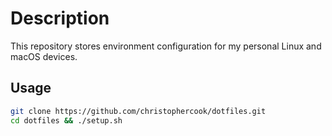 # Description

This repository stores environment configuration for my personal Linux and macOS devices.

## Usage

```sh
git clone https://github.com/christophercook/dotfiles.git
cd dotfiles && ./setup.sh
```
